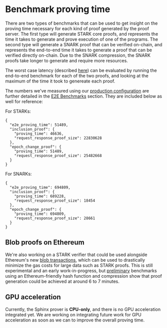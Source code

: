 # Benchmark proving time

There are two types of benchmarks that can be used to get insight on the proving time necessary for each kind of proof
generated by the proof server. The first type will generate STARK core proofs, and represents the time it takes to
generate and prove execution of one of the programs. The second type will generate a SNARK proof that can be verified
on-chain, and represents the end-to-end time it takes to generate a proof that can be verified directly on-chain.
Due to the SNARK compression, the SNARK proofs take longer to generate and require more resources.

The worst case latency (described [here](../design/edge_cases.md)) can be evaluated by running the end-to-end benchmark
for each of the two proofs, and looking at the maximum of the time it took to genereate each proof.

The numbers we've measured using our [production configuration](../run/overview.md) are further detailed in the 
[E2E Benchmarks](./e2e.md) section. They are included below as well for reference:

For STARKs:
```
{
  "e2e_proving_time": 51489,
  "inclusion_proof": {
    "proving_time": 46636,
    "request_response_proof_size": 22830628
  },
  "epoch_change_proof": {
    "proving_time": 51489,
    "request_response_proof_size": 25482668
  }
}
```

For SNARKs:
```
{
  "e2e_proving_time": 694809,
  "inclusion_proof": {
    "proving_time": 689228,
    "request_response_proof_size": 18454
  },
  "epoch_change_proof": {
    "proving_time": 694809,
    "request_response_proof_size": 28661
  }
}
```

## Blob proofs on Ethereum

We're also working on a STARK verifier that could be used alongside Ethereum's new
[blob transactions](https://eips.ethereum.org/EIPS/eip-4844), which can be used to drastically minimize the gas costs
for large data such as STARK proofs. This is still experimental and an early work-in-progress, but
[preliminary](https://github.com/argumentcomputer/sphinx/pull/51) benchmarks using an Ethereum-friendly hash function and
compression show that proof generation could be achieved at around 6 to 7 minutes.

## GPU acceleration

Currently, the Sphinx prover is **CPU-only**, and there is no GPU acceleration integrated yet. We are working on
integrating future work for GPU acceleration as soon as we can to improve the overall proving time.
